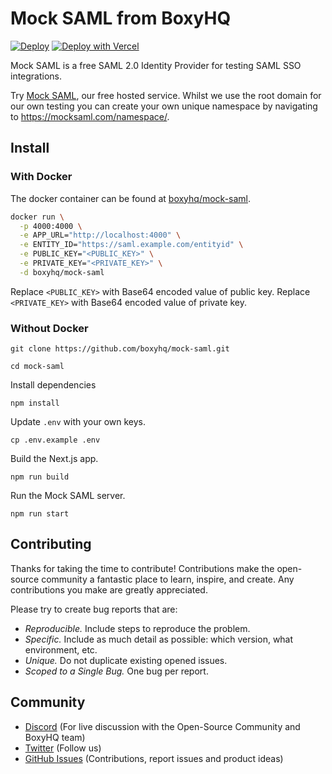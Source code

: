 # Mock SAML from BoxyHQ

[![Deploy](https://www.herokucdn.com/deploy/button.svg)](https://heroku.com/deploy)
[![Deploy with Vercel](https://vercel.com/button)](<https://vercel.com/new/clone?repository-url=https%3A%2F%2Fgithub.com%2Fboxyhq%2Fmock-saml&env=APP_URL,ENTITY_ID,PUBLIC_KEY,PRIVATE_KEY,NEXT_PUBLIC_GTM_ID&envDescription=APP_URL%20(Usually%20https%3A%2F%2F%3Cproject-name%3E.vercel.app)%20can%20be%20set%20after%20deployment%20from%20the%20project%20dashboard.%20Set%20to%20''%20if%20not%20applicable.&envLink=https%3A%2F%2Fgithub.com%2Fboxyhq%2Fmock-saml%2Fblob%2Fmain%2F.env.example&project-name=mock-saml>)

Mock SAML is a free SAML 2.0 Identity Provider for testing SAML SSO integrations.

Try [Mock SAML](https://mocksaml.com/), our free hosted service. Whilst we use the root domain for our own testing you can create your own unique namespace by navigating to https://mocksaml.com/namespace/<any name of your choice>.

## Install

### With Docker

The docker container can be found at [boxyhq/mock-saml](https://hub.docker.com/r/boxyhq/mock-saml).

```bash
docker run \
  -p 4000:4000 \
  -e APP_URL="http://localhost:4000" \
  -e ENTITY_ID="https://saml.example.com/entityid" \
  -e PUBLIC_KEY="<PUBLIC_KEY>" \
  -e PRIVATE_KEY="<PRIVATE_KEY>" \
  -d boxyhq/mock-saml
```

Replace `<PUBLIC_KEY>` with Base64 encoded value of public key.
Replace `<PRIVATE_KEY>` with Base64 encoded value of private key.

### Without Docker

```
git clone https://github.com/boxyhq/mock-saml.git
```

```
cd mock-saml
```

Install dependencies

```
npm install
```

Update `.env` with your own keys.

```
cp .env.example .env
```

Build the Next.js app.

```
npm run build
```

Run the Mock SAML server.

```
npm run start
```

## Contributing

Thanks for taking the time to contribute! Contributions make the open-source community a fantastic place to learn, inspire, and create. Any contributions you make are greatly appreciated.

Please try to create bug reports that are:

- _Reproducible._ Include steps to reproduce the problem.
- _Specific._ Include as much detail as possible: which version, what environment, etc.
- _Unique._ Do not duplicate existing opened issues.
- _Scoped to a Single Bug._ One bug per report.

## Community

- [Discord](https://discord.gg/uyb7pYt4Pa) (For live discussion with the Open-Source Community and BoxyHQ team)
- [Twitter](https://twitter.com/BoxyHQ) (Follow us)
- [GitHub Issues](https://https://github.com/boxyhq/mock-saml/issues) (Contributions, report issues and product ideas)
